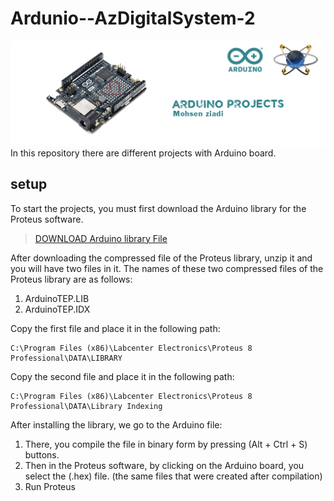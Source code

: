 # Ardunio--AzDigitalSystem-2
![main-header](./files/image/main-header.png)
In this repository there are different projects with Arduino board.

## setup
To start the projects, you must first download the Arduino library for the Proteus software.
> [DOWNLOAD Arduino library File](./files/Arduino%20files/library.zip "download")

After downloading the compressed file of the Proteus library, unzip it and you will have two files in it.
The names of these two compressed files of the Proteus library are as follows:
1. ArduinoTEP.LIB
2. ArduinoTEP.IDX

Copy the first file and place it in the following path:
```
C:\Program Files (x86)\Labcenter Electronics\Proteus 8 Professional\DATA\LIBRARY
```

Copy the second file and place it in the following path:
```
C:\Program Files (x86)\Labcenter Electronics\Proteus 8 Professional\DATA\Library Indexing
```

After installing the library, we go to the Arduino file:
1. There, you compile the file in binary form by pressing (Alt + Ctrl + S) buttons.
2. Then in the Proteus software, by clicking on the Arduino board, you select the (.hex) file.
    (the same files that were created after compilation)
3. Run Proteus
